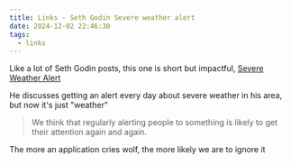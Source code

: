```yaml
---
title: Links - Seth Godin Severe weather alert
date: 2024-12-02 22:46:30
tags:
  - links
---
```


Like a lot of Seth Godin posts, this one is short but impactful, [Severe Weather Alert](https://seths.blog/2024/11/severe-weather-alert/)

He discusses getting an alert every day about severe weather in his area, but now it's just "weather"

> We think that regularly alerting people to something is likely to get their attention again and again.

The more an application cries wolf, the more likely we are to ignore it
